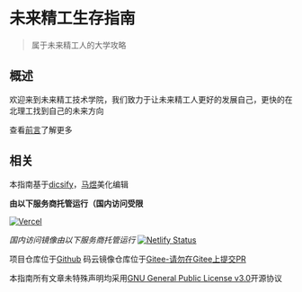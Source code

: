 # 未来精工生存指南

>属于未来精工人的大学攻略

## 概述

欢迎来到未来精工技术学院，我们致力于让未来精工人更好的发展自己，更快的在北理工找到自己的未来方向

查看[前言](preface.md)了解更多

## 相关

本指南基于[dicsify](https://github.com/docsifyjs/docsify)，[马煜](https://github.com/TT2TER)美化编辑


**由以下服务商托管运行（国内访问受限**

<a href="https://vercel.com"><img src="https://img.shields.io/badge/Vercel-black?style=flat&logo=Vercel&logoColor=white" alt="Vercel" title="Vercel"></a>

*国内访问镜像由以下服务商托管运行*
[![Netlify Status](https://api.netlify.com/api/v1/badges/fdac2eb9-0a71-470a-9f66-d2277d1193c8/deploy-status)](https://app.netlify.com/sites/bitft-wiki/deploys)

项目仓库位于[Github](https://github.com/TT2TER/BITFTechWiki)
码云镜像仓库位于[Gitee-请勿在Gitee上提交PR](https://gitee.com/tt29294/BITFTechWiki)

本指南所有文章未特殊声明均采用[GNU General Public License v3.0](https://www.gnu.org/licenses/gpl-3.0.html)开源协议





